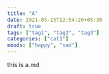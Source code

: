 ```yaml
---
title: "A"
date: 2021-05-15T12:54:26+05:30
draft: true
tags: ["tag1", "tag2", "tag3"]
categories: ["cat1"]
moods: ["happy", "sad"]
---
```


this is a.md